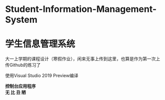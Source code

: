 # Student-Information-Management-System
# 学生信息管理系统
大一上学期的课程设计（寒假作业），闲来无事上传到这里，也算是作为第一次上传Github的练习了

使用Visual Studio 2019 Preview编译

**控制台应用程序   
无 比 丑 陋**  
